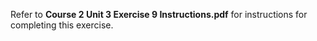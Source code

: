 Refer to **Course 2 Unit 3 Exercise 9 Instructions.pdf** for instructions for completing this exercise.
